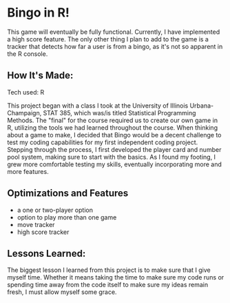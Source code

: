 # Bingo in R! 
This game will eventually be fully functional. Currently, I have implemented a high score feature. The only other thing I plan to add to the game is a tracker that detects how far a user is from a bingo, as it's not so apparent in the R console.



## How It's Made:
Tech used: R

This project began with a class I took at the University of Illinois Urbana-Champaign, STAT 385, which was/is titled Statistical Programming Methods. The "final" for the course required us to create our own game in R, utilizing the tools we had learned throughout the course. When thinking about a game to make, I decided that Bingo would be a decent challenge to test my coding capabilities for my first independent coding project. Stepping through the process, I first developed the player card and number pool system, making sure to start with the basics. As I found my footing, I grew more comfortable testing my skills, eventually incorporating more and more features.


## Optimizations and Features

- a one or two-player option
- option to play more than one game
- move tracker
- high score tracker


## Lessons Learned:
The biggest lesson I learned from this project is to make sure that I give myself time. Whether it means taking the time to make sure my code runs or spending time away from the code itself to make sure my ideas remain fresh, I must allow myself some grace.
